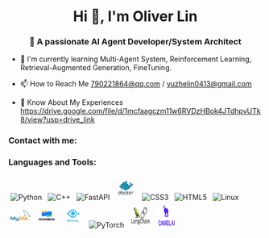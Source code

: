 <h1 align="center">Hi 👋, I'm Oliver Lin</h1>

<h3 align="center"><strong>🚀 A passionate AI Agent Developer/System Architect</strong></h3>

- 🌱 I'm currently learning Multi-Agent System, Reinforcement Learning, Retrieval-Augmented Generation, FineTuning.

- 📫 How to Reach Me 790221864@qq.com / yuzhelin0413@gmail.com

- 📄 Know About My Experiences https://drive.google.com/file/d/1mcfaagczm11w6RVDzHBok4JTdhpvUTk8/view?usp=drive_link

<h3 align="left"><strong>Contact with me:</strong></h3>

<h3 align="left">Languages and Tools:</h3>
<div>
<img src="https://cdn.jsdelivr.net/gh/devicons/devicon/icons/python/python-original.svg" alt="Python" width="40" height="40" style="margin:4px;" />
<img src="https://cdn.jsdelivr.net/gh/devicons/devicon/icons/cplusplus/cplusplus-original.svg" alt="C++" width="40" height="40" style="margin:4px;" />
<img src="https://fastapi.tiangolo.com/img/logo-margin/logo-teal.svg" alt="FastAPI" width="40" height="40" style="margin:4px;" />

<!-- 📦 容器 & 后端 -->
<img src="https://raw.githubusercontent.com/docker-library/docs/master/docker/logo.png" alt="Docker" width="40" height="40" style="margin:4px;" />

<!-- 💻 前端 -->
<img src="https://cdn.jsdelivr.net/gh/devicons/devicon/icons/css3/css3-original.svg" alt="CSS3" width="40" height="40" style="margin:4px;" />
<img src="https://cdn.jsdelivr.net/gh/devicons/devicon/icons/html5/html5-original.svg" alt="HTML5" width="40" height="40" style="margin:4px;" />

<!-- 🐧 操作系统 -->
<img src="https://upload.wikimedia.org/wikipedia/commons/a/af/Tux.png" alt="Linux" width="40" height="40" style="margin:4px;" />

<!-- 🛢️ 数据库 -->
<img src="https://raw.githubusercontent.com/devicons/devicon/master/icons/mysql/mysql-original-wordmark.svg" alt="MySQL" width="40" height="40" style="margin:4px;" />
<img src="https://github.com/Ol1ver0413/Ol1ver0413/blob/main/assert_logo/oceanbase.jpg" alt="OceanBase" width="40" height="40" style="margin:4px;" />

<!-- 📚 向量数据库 -->
<img src="https://github.com/Ol1ver0413/Ol1ver0413/blob/main/assert_logo/milvus.png" alt="Milvus" width="40" height="40" style="margin:4px;" />

<!-- 🧠 AI 框架 -->
<img src="https://pytorch.org/assets/images/pytorch-logo.png" alt="PyTorch" width="40" height="40" style="margin:4px;" />

<!-- 🤖 多智能体 & 推理框架 -->
<img src="https://github.com/Ol1ver0413/Ol1ver0413/blob/main/assert_logo/langchain.jpg" alt="LangChain" width="40" height="40" style="margin:4px;" />
<img src="https://github.com/camel-ai/camel/blob/master/examples/usecases/chat_with_github/assets/logo_camel_ai.png" alt="CAMEL" width="40" height="40" style="margin:4px;" />


</div>
